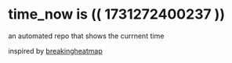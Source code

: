 # time_now is (( 1731272400237 ))

an automated repo that shows the currnent time

inspired by [breakingheatmap](https://github.com/breakingheatmap/breakingheatmap)